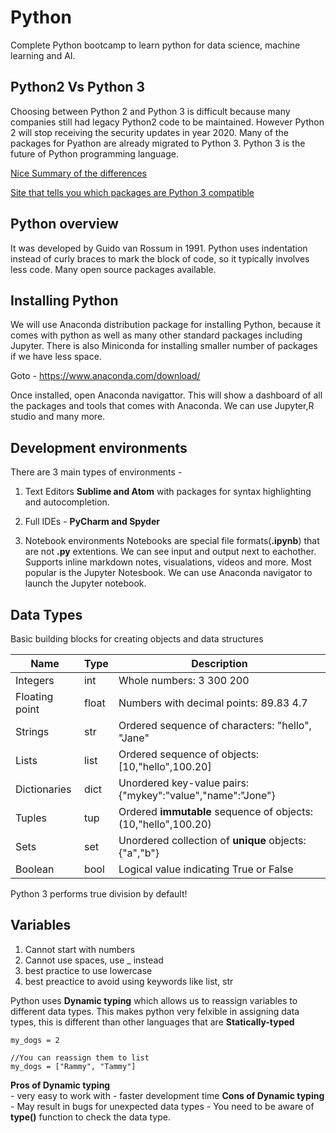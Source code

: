 # Python
Complete Python bootcamp to learn python for data science, machine learning and AI.

## Python2 Vs Python 3
Choosing between Python 2 and Python 3 is difficult because many companies still had legacy Python2 code to be maintained. However Python 2 will stop receiving the security updates in year 2020. Many of the packages for Pyathon are already migrated to Python 3. Python 3 is the future of Python programming language.

[Nice Summary of the differences](http://sebastianraschka.com/Articles/2014_python_2_3_key_diff.html)

[Site that tells you which packages are Python 3 compatible](http://py3readiness.org/)

## Python overview
It was developed by Guido van Rossum in 1991. Python uses indentation instead of curly braces to mark the block of code, so it typically involves less code. Many open source packages available.

## Installing Python
We will use Anaconda distribution package for installing Python, because it comes with python as well as many other standard packages including Jupyter. There is also Miniconda for installing smaller number of packages if we have less space.

Goto - https://www.anaconda.com/download/

Once installed, open Anaconda navigattor. This will show a dashboard of all the packages and tools that comes with Anaconda. We can use Jupyter,R studio and many more.

## Development environments
There are 3 main types of environments -
1. Text Editors
**Sublime and Atom** with packages for syntax highlighting and autocompletion.

2. Full IDEs - 
**PyCharm and Spyder**

3. Notebook environments
Notebooks are special file formats(**.ipynb**) that are not **.py** extentions. We can see input and output next to eachother. Supports inline markdown notes, visualations, videos and more. Most popular is the Jupyter Notesbook. We can use Anaconda navigator to launch the Jupyter notebook.

## Data Types
Basic building blocks for creating objects and data structures

Name | Type | Description
------------ | ------------- | -------------
Integers | int | Whole numbers: 3 300 200
Floating point | float | Numbers with decimal points: 89.83 4.7
Strings | str | Ordered sequence of characters: "hello", "Jane"
Lists | list | Ordered sequence of objects: [10,"hello",100.20]
Dictionaries | dict | Unordered key-value pairs: {"mykey":"value","name":"Jone"}
Tuples | tup | Ordered **immutable** sequence of objects: (10,"hello",100.20)
Sets | set | Unordered collection of **unique** objects: {"a","b"}
Boolean | bool | Logical value indicating True or False

Python 3 performs true division by default!

## Variables

1. Cannot start with numbers
2. Cannot use spaces, use _ instead
3. best practice to use lowercase
4. best preactice to avoid using keywords like list, str

Python uses **Dynamic typing** which allows us to reassign variables to different data types. This makes python very felxible in assigning data types, this is different than other languages that are **Statically-typed**

    my_dogs = 2

    //You can reassign them to list
    my_dogs = ["Rammy", "Tammy"]

**Pros of Dynamic typing**  
    - very easy to work with
    - faster development time
**Cons of Dynamic typing**   
    - May result in bugs for unexpected data types
    - You need to be aware of **type()** function to check the data type.
